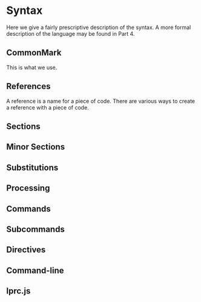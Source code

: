 # Syntax

Here we give a fairly prescriptive description of the syntax. A more formal description of the language may be found in Part 4. 


## CommonMark

This is what we use. 

## References

A reference is a name for a piece of code. There are various ways to create a reference with a piece of code. 

## Sections

## Minor Sections

## Substitutions

## Processing

## Commands

## Subcommands

## Directives

## Command-line

## lprc.js
